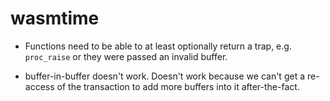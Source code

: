 # wasmtime

* Functions need to be able to at least optionally return a trap, e.g.
  `proc_raise` or they were passed an invalid buffer.

* buffer-in-buffer doesn't work. Doesn't work because we can't get a re-access
  of the transaction to add more buffers into it after-the-fact.
